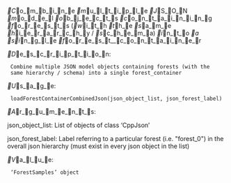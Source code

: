 _C_o_m_b_i_n_e _m_u_l_t_i_p_l_e _J_S_O_N _m_o_d_e_l _o_b_j_e_c_t_s _c_o_n_t_a_i_n_i_n_g _f_o_r_e_s_t_s (_w_i_t_h _t_h_e _s_a_m_e
_h_i_e_r_a_r_c_h_y / _s_c_h_e_m_a) _i_n_t_o _a _s_i_n_g_l_e _f_o_r_e_s_t__c_o_n_t_a_i_n_e_r

_D_e_s_c_r_i_p_t_i_o_n:

     Combine multiple JSON model objects containing forests (with the
     same hierarchy / schema) into a single forest_container

_U_s_a_g_e:

     loadForestContainerCombinedJson(json_object_list, json_forest_label)
     
_A_r_g_u_m_e_n_t_s:

json_object_list: List of objects of class ‘CppJson’

json_forest_label: Label referring to a particular forest (i.e.
          "forest_0") in the overall json hierarchy (must exist in
          every json object in the list)

_V_a_l_u_e:

     ‘ForestSamples’ object


